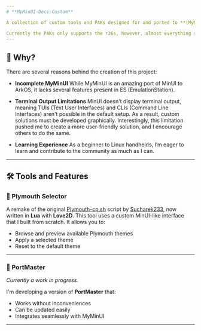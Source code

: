 ```yaml
---
# **MyMinUI-Deci-Custom**

A collection of custom tools and PAKs designed for and ported to **[MyMinUI](https://github.com/Turro75/MyMinUI)**.

Currently the PAKs only supports the r36s, however, almost everything should work on other MyMinUI-supported handhelds. Simply change the `r36s` folders' names to the corresponding ones you use in your MyMinUI install.
---
```


## 🧐 Why?

There are several reasons behind the creation of this project:

- **Incomplete MyMinUI**
  While MyMinUI is an amazing port of MinUI to ArkOS, it lacks several features present in ES (EmulationStation).

- **Terminal Output Limitations**
  MinUI doesn't display terminal output, meaning TUIs (Text User Interfaces) and CLIs (Command Line Interfaces) aren't possible in the default setup. As a result, custom solutions must be developed graphically. Interestingly, this limitation pushed me to create a more user-friendly solution, and I encourage others to do the same.

- **Learning Experience**
  As a beginner to Linux handhelds, I’m eager to learn and contribute to the community as much as I can.

---

## 🛠️ Tools and Features

### 🎨 Plymouth Selector

A remake of the original [Plymouth-cp.sh](https://drive.google.com/file/d/1SR_N3XlwQMJTkAR9RnmhG-ZfZOk_3vwq/view?usp=sharing) script by [Sucharek233](https://www.reddit.com/r/R36S/comments/1gnri3v/plymouth_theme_selector/?utm_source=share&utm_medium=web3x&utm_name=web3xcss&utm_term=1&utm_content=share_button), now written in **Lua** with **Love2D**. This tool uses a custom MinUI-like interface that I built from scratch. It allows you to:

- Browse and preview available Plymouth themes
- Apply a selected theme
- Reset to the default theme

---

### 🚧 PortMaster

_Currently a work in progress._

I'm developing a version of **PortMaster** that:

- Works without inconveniences
- Can be updated easily
- Integrates seamlessly with MyMinUI

---
